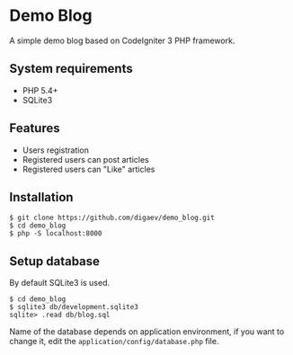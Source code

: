 Demo Blog
=========

A simple demo blog based on CodeIgniter 3 PHP framework.

System requirements
-------------------

* PHP 5.4+
* SQLite3

Features
--------

* Users registration
* Registered users can post articles
* Registered users can "Like" articles

Installation
------------

    $ git clone https://github.com/digaev/demo_blog.git
    $ cd demo_blog
    $ php -S localhost:8000

Setup database
--------------

By default SQLite3 is used.

    $ cd demo_blog
    $ sqlite3 db/development.sqlite3
    sqlite> .read db/blog.sql

Name of the database depends on application environment, if you want to change it, edit the `application/config/database.php` file.
